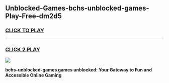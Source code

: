 
## Unblocked-Games-bchs-unblocked-games-Play-Free-dm2d5
<h3>
<a href="https://premium76.site?title=bchs-unblocked-games&ref=10A">CLICK TO PLAY</a></h3>
<hr>

<h3>
<a href="https://premium76.site?title=bchs-unblocked-games&ref=10A">CLICK 2 PLAY</a>
  
</h3>

<a href="https://premium76.site?title=bchs-unblocked-games&ref=10A"><img src="https://clearcache.store/games.png"></a>


**bchs-unblocked-games games unblocked: Your Gateway to Fun and Accessible Online Gaming**
